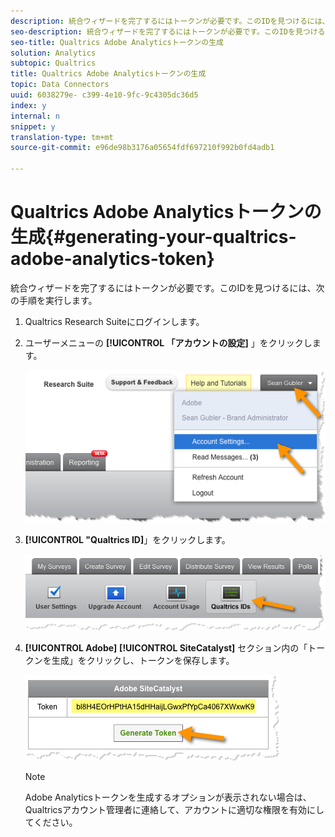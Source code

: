 ```yaml
---
description: 統合ウィザードを完了するにはトークンが必要です。このIDを見つけるには、次の手順を実行します。
seo-description: 統合ウィザードを完了するにはトークンが必要です。このIDを見つけるには、次の手順を実行します。
seo-title: Qualtrics Adobe Analyticsトークンの生成
solution: Analytics
subtopic: Qualtrics
title: Qualtrics Adobe Analyticsトークンの生成
topic: Data Connectors
uuid: 6038279e- c399-4e10-9fc-9c4305dc36d5
index: y
internal: n
snippet: y
translation-type: tm+mt
source-git-commit: e96de98b3176a05654fdf697210f992b0fd4adb1

---
```



# Qualtrics Adobe Analyticsトークンの生成{#generating-your-qualtrics-adobe-analytics-token}

統合ウィザードを完了するにはトークンが必要です。このIDを見つけるには、次の手順を実行します。

1. Qualtrics Research Suiteにログインします。
1. ユーザーメニューの **[!UICONTROL 「アカウントの設定]** 」をクリックします。

   ![](assets/qualtrics-token-1.png)

1. **[!UICONTROL "Qualtrics ID]**」をクリックします。

   ![](assets/qualtrics-token-2.png)

1. **[!UICONTROL Adobe]** **[!UICONTROL SiteCatalyst]** セクション内の「トークンを生成」をクリックし、トークンを保存します。

   ![](assets/qualtrics-token-3.png)

   >[!NOTE]
   >
   >Adobe Analyticsトークンを生成するオプションが表示されない場合は、Qualtricsアカウント管理者に連絡して、アカウントに適切な権限を有効にしてください。

